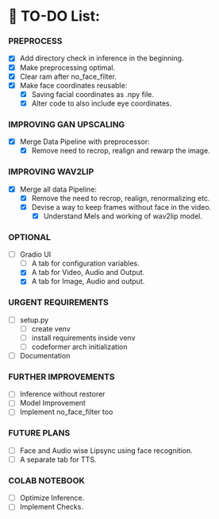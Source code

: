 # :memo: **TO-DO** List:

### PREPROCESS
- [x] Add directory check in inference in the beginning.
- [x] Make preprocessing optimal.
- [x] Clear ram after no_face_filter.
- [x] Make face coordinates reusable:
    - [x] Saving facial coordinates as .npy file.
    - [x] Alter code to also include eye coordinates.

### IMPROVING GAN UPSCALING
- [x] Merge Data Pipeline with preprocessor:
    - [x] Remove need to recrop, realign and rewarp the image.

### IMPROVING WAV2LIP
- [x] Merge all data Pipeline:
    - [x] Remove the need to recrop, realign, renormalizing etc.
    - [x] Devise a way to keep frames without face in the video.
        - [x] Understand Mels and working of wav2lip model.

### OPTIONAL
- [ ] Gradio UI
    - [ ] A tab for configuration variables.
    - [x] A tab for Video, Audio and Output.
    - [x] A tab for Image, Audio and output.

### URGENT REQUIREMENTS
- [ ] setup.py
    - [ ] create venv
    - [ ] install requirements inside venv
    - [ ] codeformer arch initialization

- [ ] Documentation

### FURTHER IMPROVEMENTS
- [ ] Inference without restorer
- [ ] Model Improvement
- [ ] Implement no_face_filter too

### FUTURE PLANS
- [ ] Face and Audio wise Lipsync using face recognition.
- [ ] A separate tab for TTS.

### COLAB NOTEBOOK
- [ ] Optimize Inference.
- [ ] Implement Checks.